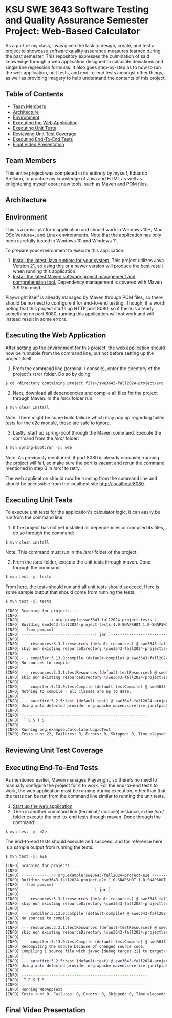 # KSU SWE 3643 Software Testing and Quality Assurance Semester Project: Web-Based Calculator
As a part of my class, I was given the task to design, create, and test a project to showcase software quality assurance measures learned during the past semester. This repository expresses the culmination of said knowledge through a web application designed to calculate deviations and single line regression formulas. It also goes step-by-step as to how to run the web application, unit tests, and end-to-end tests amongst other things, as well as providing imagery to help understand the contents of this project.

## Table of Contents

- [Team Members](#team-members)
- [Architecture](#architecture)
- [Environment](#environment)
- [Executing the Web Application](#executing-the-web-application)
- [Executing Unit Tests](#executing-unit-tests)
- [Reviewing Unit Test Coverage](#reviewing-unit-test-coverage)
- [Executing End-To-End Tests](#executing-end-to-end-tests)
- [Final Video Presentation](#final-video-presentation)

## Team Members
This entire project was completed in its entirety by myself, Eduardo Arellano, to practice my knowledge of Java and HTML as well as enlightening myself about new tools, such as Maven and POM files.

## Architecture



## Environment
This is a cross-platform application and should work in Windows 10+, Mac OSx Ventura+, and Linux environments. Note that the application has only been carefully tested in Windows 10 and Windows 11.

To prepare your environment to execute this application:
 1. [Install the latest Java runtime for your system.](https://www.java.com/en/download/manual.jsp) This project utilizes Java Version 21, so using this or a newer version will produce the best result when running this application.
 2. [Install the latest Maven software project management and comprehension tool.](https://maven.apache.org/download.cgi) Dependency management is covered with Maven 3.9.9 in mind.

Playwright itself is already managed by Maven through POM files, so there should be no need to configure it for end-to-end testing. Though, it is worth noting that this project starts up HTTP port 8080, so if there is already something on port 8080, running this application will not work and will instead result in some errors.

## Executing the Web Application
After setting up the environment for this project, the web application should now be runnable from the command line, but not before setting up the project itself.
 1. From the command line (terminal / console), enter the directory of the project's /src/ folder. Do so by doing:
```bash
$ cd <directory containing project file>/swe3643-fall2024-project/src
```
 2. Next, download all dependencies and compile all files for the project through Maven. In the /src/ folder run:
```bash
$ mvn clean install
```
 Note: There might be some build failiure which may pop up regarding failed tests for the e2e module, these are safe to ignore.

 3. Lastly, start up spring-boot through the Maven command. Execute the command from the /src/ folder:
```bash
$ mvn spring-boot:run -pl web
```

 Note: As previously mentioned, if port 8080 is already occupied, running the project will fail, so make sure the port is vacant and rerun the command mentioned in step 3 in /src/ to retry.
 
The web application should now be running from the command line and should be accessible from the localhost site [http://localhost:8080](http://localhost:8080).

## Executing Unit Tests
To execute unit tests for the application's calculator logic, it can easily be run from the command line.
 1. If the project has not yet installed all dependencies or compiled its files, do so through the command:
```bash
$ mvn clean install
```
 Note: This command must run in the /src/ folder of the project.
 
2. From the /src/ folder, execute the unit tests through maven. Done through the command:
```bash
$ mvn test -pl tests
```

From here, the tests should run and all unit tests should succeed. Here is some sample output that should come from running the tests:
```bash
$ mvn test -pl tests

[INFO] Scanning for projects...
[INFO] 
[INFO] -------------< org.example:swe3643-fall2024-project-tests >-------------
[INFO] Building swe3643-fall2024-project-tests-1.0-SNAPSHOT 1.0-SNAPSHOT
[INFO]   from pom.xml
[INFO] --------------------------------[ jar ]---------------------------------
[INFO] 
[INFO] --- resources:3.3.1:resources (default-resources) @ swe3643-fall2024-project-tests ---
[INFO] skip non existing resourceDirectory \swe3643-fall2024-project\src\tests\src\main\resources
[INFO] 
[INFO] --- compiler:3.13.0:compile (default-compile) @ swe3643-fall2024-project-tests ---
[INFO] No sources to compile
[INFO] 
[INFO] --- resources:3.3.1:testResources (default-testResources) @ swe3643-fall2024-project-tests ---
[INFO] skip non existing resourceDirectory \swe3643-fall2024-project\src\tests\src\test\resources
[INFO] 
[INFO] --- compiler:3.13.0:testCompile (default-testCompile) @ swe3643-fall2024-project-tests ---
[INFO] Nothing to compile - all classes are up to date.
[INFO] 
[INFO] --- surefire:3.2.5:test (default-test) @ swe3643-fall2024-project-tests ---
[INFO] Using auto detected provider org.apache.maven.surefire.junitplatform.JUnitPlatformProvider
[INFO] 
[INFO] -------------------------------------------------------
[INFO]  T E S T S
[INFO] -------------------------------------------------------
[INFO] Running org.example.CalculatorLogicTest
[INFO] Tests run: 22, Failures: 0, Errors: 0, Skipped: 0, Time elapsed: 0.086 s -- in org.example.CalculatorLogicTest
```

## Reviewing Unit Test Coverage



## Executing End-To-End Tests
As mentioned earlier, Maven manages Playwright, so there's no need to manually configure the project for it to work. For the end-to-end tests to work, the web application must be running during execution, other than that the tests can be run from the command line similar to running the unit tests.
 1. [Start up the web application](#executing-the-web-application)
 2. Then in another command line (terminal / console) instance, in the /src/ folder execute the end-to-end tests through maven. Done through the command:
```bash
$ mvn test -pl e2e
```
The end-to-end tests should execute and succeed, and for reference here is a sample output from running the tests:
```bash
$ mvn test -pl e2e

[INFO] Scanning for projects...
[INFO]
[INFO] --------------< org.example:swe3643-fall2024-project-e2e >--------------
[INFO] Building swe3643-fall2024-project-e2e-1.0-SNAPSHOT 1.0-SNAPSHOT
[INFO]   from pom.xml
[INFO] --------------------------------[ jar ]---------------------------------
[INFO]
[INFO] --- resources:3.3.1:resources (default-resources) @ swe3643-fall2024-project-e2e ---
[INFO] skip non existing resourceDirectory \swe3643-fall2024-project\src\e2e\src\main\resources
[INFO]
[INFO] --- compiler:3.13.0:compile (default-compile) @ swe3643-fall2024-project-e2e ---
[INFO] No sources to compile
[INFO]
[INFO] --- resources:3.3.1:testResources (default-testResources) @ swe3643-fall2024-project-e2e ---
[INFO] skip non existing resourceDirectory \swe3643-fall2024-project\src\e2e\src\test\resources
[INFO]
[INFO] --- compiler:3.13.0:testCompile (default-testCompile) @ swe3643-fall2024-project-e2e ---
[INFO] Recompiling the module because of changed source code.
[INFO] Compiling 1 source file with javac [debug target 21] to target\test-classes
[INFO]
[INFO] --- surefire:3.2.5:test (default-test) @ swe3643-fall2024-project-e2e ---
[INFO] Using auto detected provider org.apache.maven.surefire.junitplatform.JUnitPlatformProvider
[INFO]
[INFO] -------------------------------------------------------
[INFO]  T E S T S
[INFO] -------------------------------------------------------
[INFO] Running WebAppTest
[INFO] Tests run: 8, Failures: 0, Errors: 0, Skipped: 0, Time elapsed: 6.768 s -- in WebAppTest
```

## Final Video Presentation


